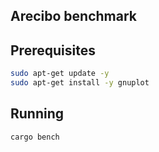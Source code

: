 ## Arecibo benchmark

## Prerequisites

```bash
sudo apt-get update -y
sudo apt-get install -y gnuplot
```

## Running

```bash
cargo bench
```
